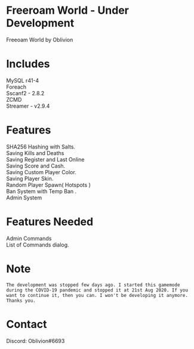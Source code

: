 # Freeroam World - Under Development 
Freeoam World by Oblivion 

# Includes

   MySQL r41-4 <br/>
   Foreach<br/>
   Sscanf2 -  2.8.2 <br/>
   ZCMD<br/>
   Streamer - v2.9.4<br/>
   
# Features 
  
  SHA256 Hashing with Salts.<br/>
  Saving Kills and Deaths<br/>
  Saving Register and Last Online<br/>
  Saving Score and Cash.<br/>
  Saving Custom Player Color.<br/>
  Saving Player Skin.<br/>
  Random Player Spawn( Hotspots )<br/>
  Ban System with Temp Ban .<br/>
  Admin System

# Features Needed 
   Admin Commands<br/>
   List of Commands dialog.<br/>
   
   
# Note
    The development was stopped few days ago. I started this gamemode during the COVID-19 pandemic and stopped it at 21st Aug 2020. If you want to continue it, then you can. I won't be developing it anymore. Thanks you.



# Contact
  Discord: Oblivion#6693
  
   

